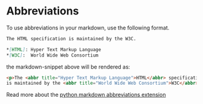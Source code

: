 # Abbreviations

To use abbreviations in your markdown, use the following format.

``` markdown
The HTML specification is maintained by the W3C.

*[HTML]: Hyper Text Markup Language
*[W3C]:  World Wide Web Consortium
```

the markdown-snippet above will be rendered as:
``` html
<p>The <abbr title="Hyper Text Markup Language">HTML</abbr> specification
is maintained by the <abbr title="World Wide Web Consortium">W3C</abbr>.</p>

```

Read more about the [python markdown abbreviations extension](https://python-markdown.github.io/extensions/abbreviations/)
